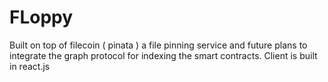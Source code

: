 # FLoppy
Built on top of filecoin ( pinata ) a file pinning service and future plans to integrate the graph protocol for indexing the smart contracts.
Client is built in react.js


